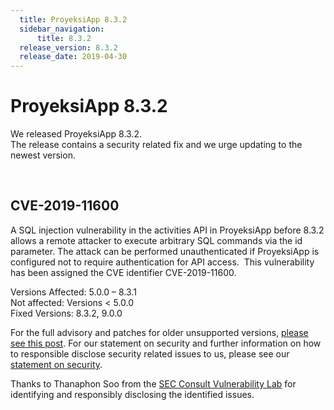 ```yaml
---
  title: ProyeksiApp 8.3.2
  sidebar_navigation:
      title: 8.3.2
  release_version: 8.3.2
  release_date: 2019-04-30
---
```



# ProyeksiApp 8.3.2

We released ProyeksiApp 8.3.2.  
The release contains a security related fix and we urge updating to the
newest version.

 

## CVE-2019-11600

A SQL injection vulnerability in the activities API in ProyeksiApp
before 8.3.2 allows a remote attacker to execute arbitrary SQL commands
via the id parameter. The attack can be performed unauthenticated if
ProyeksiApp is configured not to require authentication for API access. 
This vulnerability has been assigned the CVE identifier CVE-2019-11600.

Versions Affected: 5.0.0 – 8.3.1  
Not affected: Versions \< 5.0.0  
Fixed Versions: 8.3.2, 9.0.0

For the full advisory and patches for older unsupported versions,
[please see this
post](https://groups.google.com/d/msg/proyeksiapp-security/XlucAJMxmzM/hESpOaFVAwAJ).
For our statement on security and further information on how to
responsible disclose security related issues to us, please see our
[statement on security](../../development/security/).

Thanks to Thanaphon Soo from the [SEC Consult Vulnerability
Lab](https://www.sec-consult.com) for identifying and responsibly
disclosing the identified issues.


